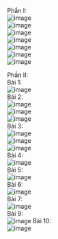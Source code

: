 Phần I: <br>
![image](https://github.com/user-attachments/assets/8fa27d89-711d-4ee3-a2b3-6c790eb2bbe3)
<br>
![image](https://github.com/user-attachments/assets/768876d0-0a2f-4b8a-8aca-84c5741a1f05)
<br>
![image](https://github.com/user-attachments/assets/39dff81a-0183-4f80-97cb-25aa53d82a3f)
<br>
![image](https://github.com/user-attachments/assets/fdff8f87-bdc9-4e79-bbbf-fdf4a520e537)
<br>
![image](https://github.com/user-attachments/assets/2fed1ae3-7c68-4116-8074-30f9dd02abb5)
<br>
![image](https://github.com/user-attachments/assets/7bda5171-46e1-4283-bdc4-3d89c0674695)
<br>
![image](https://github.com/user-attachments/assets/953ce758-c70a-42a9-a48b-5d2f87231a7b)
<br>

Phần II: <br>
Bài 1: <br>
![image](https://github.com/user-attachments/assets/5415043e-98ef-4c7f-89aa-0627bb2db8ff)
<br>
Bài 2: <br>
![image](https://github.com/user-attachments/assets/a980589a-1f43-4562-93cb-1127b1a35c47)
<br>
![image](https://github.com/user-attachments/assets/92ef84ce-f9a9-4d1c-b8fb-d9dc4defddad)
<br>
![image](https://github.com/user-attachments/assets/5b686340-363e-4871-9499-3e4f8db60d09)
<br>
Bài 3: <br>
![image](https://github.com/user-attachments/assets/20dea911-bf73-4bbf-b844-b7f24647fa19)
<br>
![image](https://github.com/user-attachments/assets/1d5f7f32-b3aa-4b3e-9683-9f05ab90a6b4)
<br>
![image](https://github.com/user-attachments/assets/3be3c235-1303-4cda-bdec-a3945456bc4a)
<br>
Bài 4: <br>
![image](https://github.com/user-attachments/assets/c6e881a3-4538-4847-9e78-f2605e363f84)
<br>
Bài 5: <br>
![image](https://github.com/user-attachments/assets/ef8fe3bc-cd81-483d-bad4-1a154da35bfb)
<br>
Bài 6: <br>
![image](https://github.com/user-attachments/assets/d408a899-a64e-4ab5-943e-7a039021eef9)
<br>
Bài 7: <br>
![image](https://github.com/user-attachments/assets/d86fc530-0a7c-4e9b-b6c1-d3cd22e79607)
<br>
Bài 9: <br>
![image](https://github.com/user-attachments/assets/be865791-d0c7-4f21-9593-bc272c721509)
Bài 10: <br>
![image](https://github.com/user-attachments/assets/7c78ba4f-6a82-44f1-ad12-debce15132ad)











